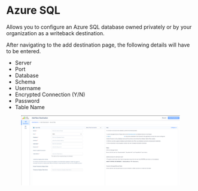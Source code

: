 # Azure SQL

Allows you to configure an Azure SQL database owned privately or by your organization as a writeback destination.&#x20;

After navigating to the add destination page, the following details will have to be entered.&#x20;

* Server&#x20;
* Port
* Database
* Schema
* Username
* Encrypted Connection (Y/N)
* Password
* Table Name

<figure><img src="../../../.gitbook/assets/image (3) (14).png" alt=""><figcaption></figcaption></figure>
